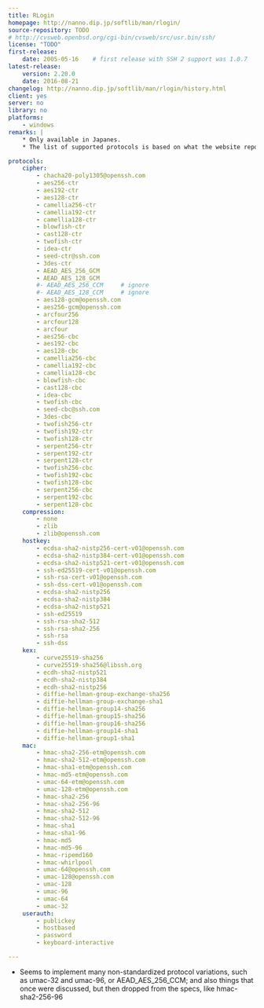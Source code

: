 ```yaml
---
title: RLogin
homepage: http://nanno.dip.jp/softlib/man/rlogin/
source-repository: TODO
# http://cvsweb.openbsd.org/cgi-bin/cvsweb/src/usr.bin/ssh/
license: "TODO"
first-release:
    date: 2005-05-16    # first release with SSH 2 support was 1.0.7
latest-release:
    version: 2.20.0
    date: 2016-08-21
changelog: http://nanno.dip.jp/softlib/man/rlogin/history.html
client: yes
server: no
library: no
platforms:
    - windows
remarks: |
    * Only available in Japanes.
    * The list of supported protocols is based on what the website reports.

protocols:
    cipher:
        - chacha20-poly1305@openssh.com
        - aes256-ctr
        - aes192-ctr
        - aes128-ctr
        - camellia256-ctr
        - camellia192-ctr
        - camellia128-ctr
        - blowfish-ctr
        - cast128-ctr
        - twofish-ctr
        - idea-ctr
        - seed-ctr@ssh.com
        - 3des-ctr
        - AEAD_AES_256_GCM
        - AEAD_AES_128_GCM
        #- AEAD_AES_256_CCM     # ignore
        #- AEAD_AES_128_CCM     # ignore
        - aes128-gcm@openssh.com
        - aes256-gcm@openssh.com
        - arcfour256
        - arcfour128
        - arcfour
        - aes256-cbc
        - aes192-cbc
        - aes128-cbc
        - camellia256-cbc
        - camellia192-cbc
        - camellia128-cbc
        - blowfish-cbc
        - cast128-cbc
        - idea-cbc
        - twofish-cbc
        - seed-cbc@ssh.com
        - 3des-cbc
        - twofish256-ctr
        - twofish192-ctr
        - twofish128-ctr
        - serpent256-ctr
        - serpent192-ctr
        - serpent128-ctr
        - twofish256-cbc
        - twofish192-cbc
        - twofish128-cbc
        - serpent256-cbc
        - serpent192-cbc
        - serpent128-cbc
    compression:
        - none
        - zlib
        - zlib@openssh.com
    hostkey:
        - ecdsa-sha2-nistp256-cert-v01@openssh.com
        - ecdsa-sha2-nistp384-cert-v01@openssh.com
        - ecdsa-sha2-nistp521-cert-v01@openssh.com
        - ssh-ed25519-cert-v01@openssh.com
        - ssh-rsa-cert-v01@openssh.com
        - ssh-dss-cert-v01@openssh.com
        - ecdsa-sha2-nistp256
        - ecdsa-sha2-nistp384
        - ecdsa-sha2-nistp521
        - ssh-ed25519
        - ssh-rsa-sha2-512
        - ssh-rsa-sha2-256
        - ssh-rsa
        - ssh-dss
    kex:
        - curve25519-sha256
        - curve25519-sha256@libssh.org
        - ecdh-sha2-nistp521
        - ecdh-sha2-nistp384
        - ecdh-sha2-nistp256
        - diffie-hellman-group-exchange-sha256
        - diffie-hellman-group-exchange-sha1
        - diffie-hellman-group14-sha256
        - diffie-hellman-group15-sha256
        - diffie-hellman-group16-sha256
        - diffie-hellman-group14-sha1
        - diffie-hellman-group1-sha1
    mac:
        - hmac-sha2-256-etm@openssh.com
        - hmac-sha2-512-etm@openssh.com
        - hmac-sha1-etm@openssh.com
        - hmac-md5-etm@openssh.com
        - umac-64-etm@openssh.com
        - umac-128-etm@openssh.com
        - hmac-sha2-256
        - hmac-sha2-256-96
        - hmac-sha2-512
        - hmac-sha2-512-96
        - hmac-sha1
        - hmac-sha1-96
        - hmac-md5
        - hmac-md5-96
        - hmac-ripemd160
        - hmac-whirlpool
        - umac-64@openssh.com
        - umac-128@openssh.com
        - umac-128
        - umac-96
        - umac-64
        - umac-32
    userauth:
        - publickey
        - hostbased
        - password
        - keyboard-interactive

---
```

* Seems to implement many non-standardized protocol variations, such as umac-32 and umac-96,
  or AEAD_AES_256_CCM; and also things that once were discussed, but then dropped from
  the specs, like hmac-sha2-256-96
